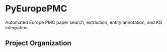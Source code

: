 # PyEuropePMC

Automated Europe PMC paper search, extraction, entity annotation, and KG integration.

## Project Organization

